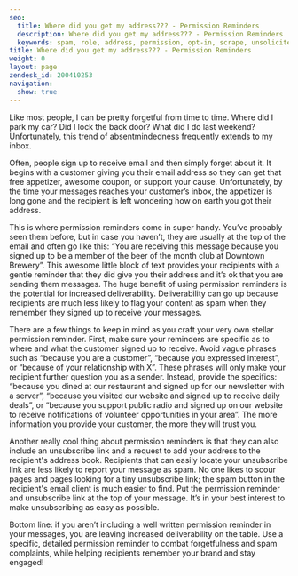 ```yaml
---
seo:
  title: Where did you get my address??? - Permission Reminders
  description: Where did you get my address??? - Permission Reminders
  keywords: spam, role, address, permission, opt-in, scrape, unsolicited
title: Where did you get my address??? - Permission Reminders
weight: 0
layout: page
zendesk_id: 200410253
navigation:
  show: true
---
```


Like most people, I can be pretty forgetful from time to time. Where did I park my car? Did I lock the back door? What did I do last weekend? Unfortunately, this trend of absentmindedness frequently extends to my inbox.

 

Often, people sign up to receive email and then simply forget about it. It begins with a customer giving you their email address so they can get that free appetizer, awesome coupon, or support your cause. Unfortunately, by the time your messages reaches your customer’s inbox, the appetizer is long gone and the recipient is left wondering how on earth you got their address.

 

This is where permission reminders come in super handy. You’ve probably seen them before, but in case you haven’t, they are usually at the top of the email and often go like this: “You are receiving this message because you signed up to be a member of the beer of the month club at Downtown Brewery”. This awesome little block of text provides your recipients with a gentle reminder that they did give you their address and it’s ok that you are sending them messages. The huge benefit of using permission reminders is the potential for increased deliverability. Deliverability can go up because recipients are much less likely to flag your content as spam when they remember they signed up to receive your messages.

 

There are a few things to keep in mind as you craft your very own stellar permission reminder. First, make sure your reminders are specific as to where and what the customer signed up to receive. Avoid vague phrases such as “because you are a customer”, “because you expressed interest”, or “because of your relationship with X”. These phrases will only make your recipient further question you as a sender. Instead, provide the specifics: “because you dined at our restaurant and signed up for our newsletter with a server”, “because you visited our website and signed up to receive daily deals”, or “because you support public radio and signed up on our website to receive notifications of volunteer opportunities in your area”. The more information you provide your customer, the more they will trust you.

 

Another really cool thing about permission reminders is that they can also include an unsubscribe link and a request to add your address to the recipient's address book. Recipients that can easily locate your unsubscribe link are less likely to report your message as spam. No one likes to scour pages and pages looking for a tiny unsubscribe link; the spam button in the recipient's email client is much easier to find. Put the permission reminder and unsubscribe link at the top of your message. It’s in your best interest to make unsubscribing as easy as possible.

 

Bottom line: if you aren’t including a well written permission reminder in your messages, you are leaving increased deliverability on the table. Use a specific, detailed permission reminder to combat forgetfulness and spam complaints, while helping recipients remember your brand and stay engaged!

 
